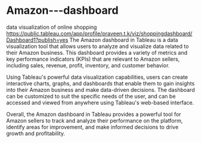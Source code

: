 # Amazon---dashboard
data visualization of online shopping
https://public.tableau.com/app/profile/praveen.t.k/viz/shoppingdashboard/Dashboard1?publish=yes
The Amazon dashboard in Tableau is a data visualization tool that allows users to analyze and visualize data related to their Amazon business. This dashboard provides a variety of metrics and key performance indicators (KPIs) that are relevant to Amazon sellers, including sales, revenue, profit, inventory, and customer behavior.

Using Tableau's powerful data visualization capabilities, users can create interactive charts, graphs, and dashboards that enable them to gain insights into their Amazon business and make data-driven decisions. The dashboard can be customized to suit the specific needs of the user, and can be accessed and viewed from anywhere using Tableau's web-based interface.

Overall, the Amazon dashboard in Tableau provides a powerful tool for Amazon sellers to track and analyze their performance on the platform, identify areas for improvement, and make informed decisions to drive growth and profitability.
